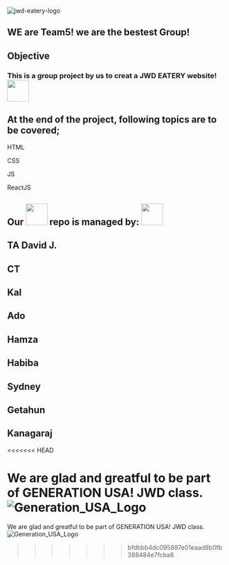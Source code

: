 ![jwd-eatery-logo](https://user-images.githubusercontent.com/96953205/170085364-2cdf9729-83de-4b1f-b65a-99340c05209e.png)




## WE are Team5! we are the bestest Group!
## Objective

### This is a group project by us to creat a JWD EATERY website!<img src="https://user-images.githubusercontent.com/96953205/170082673-65ef8e31-c877-4a69-b5a3-94ee3dacfae5.png" width="50">

## At the end of the project, following topics are to be covered;
HTML

CSS

JS

ReactJS
## Our <img src="https://user-images.githubusercontent.com/96953205/170082355-1e4bd0cc-0885-45d3-90fd-6d1b3db3b909.png" width="50"> repo is managed by: <img src="https://user-images.githubusercontent.com/96953205/170083918-2e3c0f66-5a4b-4153-9721-b58ed0128f46.png" width="50">

## TA David J. 
## CT
## Kal 
## Ado
## Hamza 
## Habiba 
## Sydney
## Getahun
## Kanagaraj
<<<<<<< HEAD

We are glad and greatful to be part of GENERATION USA! JWD class. ![Generation_USA_Logo](https://user-images.githubusercontent.com/96953205/170086296-bd0ee9f5-9a94-4ed3-9e41-5a7f52e0b6d5.jpg)
=======
We are glad and greatful to be part of GENERATION USA! JWD class. ![Generation_USA_Logo](https://user-images.githubusercontent.com/96953205/170086296-bd0ee9f5-9a94-4ed3-9e41-5a7f52e0b6d5.jpg)

>>>>>>> bfdbbb4dc095897e01eaad8b0fb388484e7fcba6
